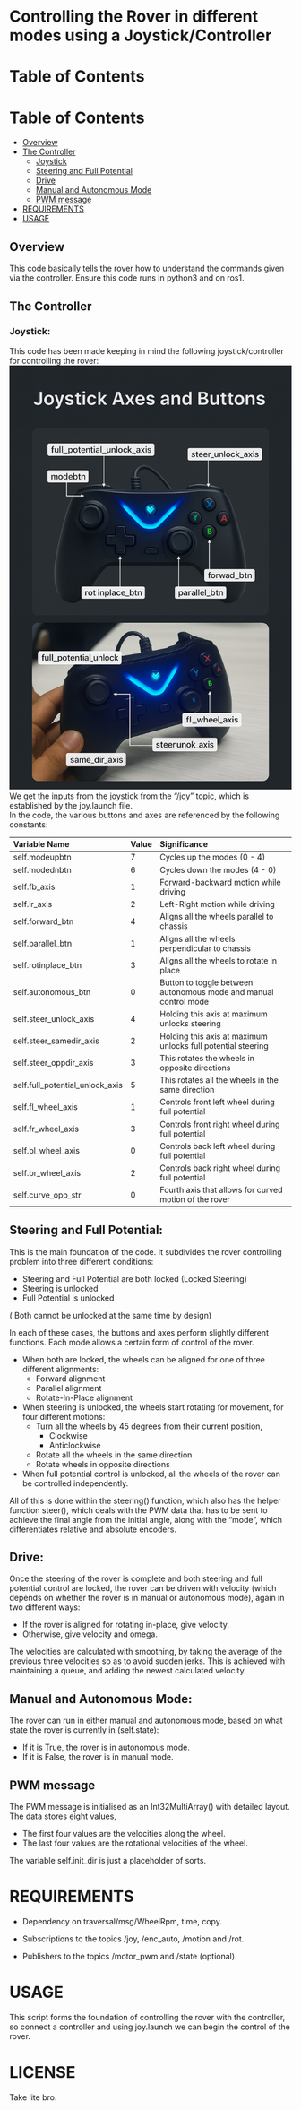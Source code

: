 

# Controlling the Rover in different modes using a Joystick/Controller


# Table of Contents

# Table of Contents

* [Overview](##overview)  
* [The Controller](#detailed-description)  
  * [Joystick](#joystick)  
  * [Steering and Full Potential](#steering-and-full-potential)  
  * [Drive](#drive)  
  * [Manual and Autonomous Mode](#manual-and-autonomous-mode)  
  * [PWM message](#pwm-message)  
* [REQUIREMENTS](#requirements)  
* [USAGE](#usage)


## Overview

This code basically tells the rover how to understand the commands given via the controller. Ensure this code runs in python3 and on ros1.


## The Controller 

### Joystick: 

This code has been made keeping in mind the following joystick/controller for controlling the rover:   
![Controller_Image](controller_image.png)  
We get the inputs from the joystick from the “/joy” topic, which is established by the joy.launch file.   
In the code, the various buttons and axes are referenced by the following constants:

| Variable Name | Value | Significance |
| :---- | :---- | :---- |
| self.modeupbtn | 7 | Cycles up the modes (0 \- 4\) |
| self.modednbtn | 6 | Cycles down the modes (4 \- 0\) |
| self.fb\_axis | 1 | Forward-backward motion while driving |
| self.lr\_axis | 2 | Left-Right motion while driving  |
| self.forward\_btn | 4 | Aligns all the wheels parallel to chassis |
| self.parallel\_btn | 1 | Aligns all the wheels perpendicular to chassis |
| self.rotinplace\_btn | 3 | Aligns all the wheels to rotate in place |
| self.autonomous\_btn | 0 | Button to toggle between autonomous mode and manual control mode |
| self.steer\_unlock\_axis | 4 | Holding this axis at maximum unlocks steering |
| self.steer\_samedir\_axis | 2 | Holding this axis at maximum unlocks full potential steering |
| self.steer\_oppdir\_axis | 3 | This rotates the wheels in opposite directions |
| self.full\_potential\_unlock\_axis | 5 | This rotates all the wheels in the same direction |
| self.fl\_wheel\_axis | 1 | Controls front left wheel during full potential |
| self.fr\_wheel\_axis | 3 | Controls front right wheel during full potential |
| self.bl\_wheel\_axis | 0 | Controls back left wheel during full potential |
| self.br\_wheel\_axis | 2 | Controls back right wheel during full potential |
| self.curve\_opp\_str | 0 | Fourth axis that allows for curved motion of the rover |

## Steering and Full Potential: 

This is the main foundation of the code. It subdivides the rover controlling problem into three different conditions: 

- Steering and Full Potential are both locked (Locked Steering) 
- Steering is unlocked  
- Full Potential is unlocked

( Both cannot be unlocked at the same time by design)

In each of these cases, the buttons and axes perform slightly different functions. Each mode allows a certain form of control of the rover.

- When both are locked, the wheels can be aligned for one of three different alignments:  
  - Forward alignment  
  - Parallel alignment  
  - Rotate-In-Place alignment  
- When steering is unlocked, the wheels start rotating for movement, for four different motions:  
  - Turn all the wheels by 45 degrees from their current position,  
    - Clockwise  
    - Anticlockwise  
  - Rotate all the wheels in the same direction  
  - Rotate wheels in opposite directions  
- When full potential control is unlocked, all the wheels of the rover can be controlled independently.

All of this is done within the steering() function, which also has the helper function steer(), which deals with the PWM data that has to be sent to achieve the final angle from the initial angle, along with the “mode”, which differentiates relative and absolute encoders.

## Drive:

Once the steering of the rover is complete and both steering and full potential control are locked, the rover can be driven with velocity (which depends on whether the rover is in manual or autonomous mode), again in two different ways:

- If the rover is aligned for rotating in-place, give velocity.  
- Otherwise, give velocity and omega.

The velocities are calculated with smoothing, by taking the average of the previous three velocities so as to avoid sudden jerks. This is achieved with maintaining a queue, and adding the newest calculated velocity.

## Manual and Autonomous Mode: 

The rover can run in either manual and autonomous mode, based on what state the rover is currently in (self.state):

- If it is True, the rover is in autonomous mode.  
- If it is False, the rover is in manual mode.

## PWM message

The PWM message is initialised as an Int32MultiArray() with detailed layout. The data stores eight values, 

- The first four values are the velocities along the wheel.  
- The last four values are the rotational velocities of the wheel.

The variable self.init\_dir is just a placeholder of sorts.

# REQUIREMENTS 

* Dependency on traversal/msg/WheelRpm, time, copy.

* Subscriptions to the topics /joy, /enc\_auto, /motion and /rot.

* Publishers to the topics /motor\_pwm and /state (optional).

# USAGE 

This script forms the foundation of controlling the rover with the controller, so connect a controller and using joy.launch we can begin the control of the rover. 

# LICENSE

Take lite bro.
